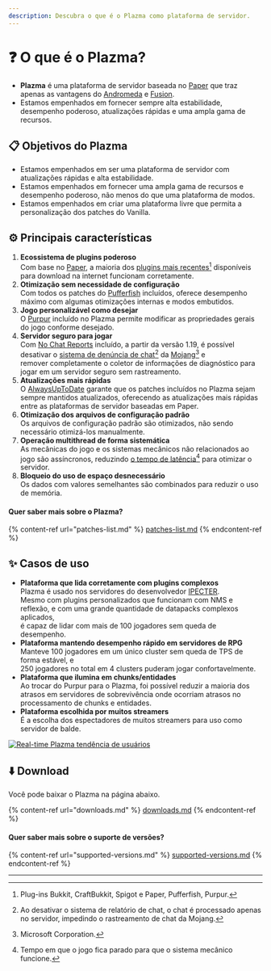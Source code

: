 ```yaml
---
description: Descubra o que é o Plazma como plataforma de servidor.
---
```


# ❓ O que é o Plazma?

- **Plazma** é uma plataforma de servidor baseada no [Paper](https://github.com/PaperMC/Paper) que traz apenas as vantagens do [Andromeda](https://github.com/EarendelArchived/Andromeda) e [Fusion](https://github.com/RuinedTechnologyUnify/Fusion).
- Estamos empenhados em fornecer sempre alta estabilidade, desempenho poderoso, atualizações rápidas e uma ampla gama de recursos.

## 📋 Objetivos do Plazma <a href="#id-1" id="id-1"></a>

- Estamos empenhados em ser uma plataforma de servidor com atualizações rápidas e alta estabilidade.
- Estamos empenhados em fornecer uma ampla gama de recursos e desempenho poderoso, não menos do que uma plataforma de modos.
- Estamos empenhados em criar uma plataforma livre que permita a personalização dos patches do Vanilla.

## ⚙️ Principais características <a href="#id-2" id="id-2"></a>

1. **Ecossistema de plugins poderoso**\
   Com base no [Paper](https://github.com/PaperMC/Paper),
   a maioria dos [plugins mais recentes](#user-content-fn-1)[^1] disponíveis para download na internet funcionam corretamente.
2. **Otimização sem necessidade de configuração**\
   Com todos os patches do [Pufferfish](https://github.com/pufferfish-gg/Pufferfish) incluídos,
   oferece desempenho máximo com algumas otimizações internas e modos embutidos.
3. **Jogo personalizável como desejar**\
   O [Purpur](https://github.com/PurpurMC/Purpur) incluído no Plazma permite modificar
   as propriedades gerais do jogo conforme desejado.
4. **Servidor seguro para jogar**\
   Com [No Chat Reports](https://github.com/Aizistral-Studios/No-Chat-Reports) incluído, a partir da versão 1.19,
   é possível desativar o [sistema de denúncia de chat](#user-content-fn-3)[^3] da [Mojang](#user-content-fn-2)[^2] e\
   remover completamente o coletor de informações de diagnóstico para jogar em um servidor seguro sem rastreamento.
5. **Atualizações mais rápidas**\
   O [AlwaysUpToDate](https://github.com/PlazmaMC/AlwaysUpToDate) garante que os patches incluídos no Plazma sejam sempre mantidos atualizados, oferecendo as atualizações mais rápidas entre as plataformas de servidor baseadas em Paper.
6. **Otimização dos arquivos de configuração padrão**\
   Os arquivos de configuração padrão são otimizados, não sendo necessário otimizá-los manualmente.
7. **Operação multithread de forma sistemática**\
   As mecânicas do jogo e os sistemas mecânicos não relacionados ao jogo são assíncronos, reduzindo [o tempo de latência](#user-content-fn-4)[^4] para otimizar o servidor.
8. **Bloqueio do uso de espaço desnecessário**\
   Os dados com valores semelhantes são combinados para reduzir o uso de memória.

#### Quer saber mais sobre o Plazma? <a href="#etc-1" id="etc-1"></a>

{% content-ref url="patches-list.md" %}
[patches-list.md](patches-list.md)
{% endcontent-ref %}

## ✨ Casos de uso <a href="#id-3" id="id-3"></a>

- **Plataforma que lida corretamente com plugins complexos**\
  Plazma é usado nos servidores do desenvolvedor [IPECTER](https://github.com/IPECTER).\
  Mesmo com plugins personalizados que funcionam com NMS e reflexão, e com uma grande quantidade de datapacks complexos aplicados,\
  é capaz de lidar com mais de 100 jogadores sem queda de desempenho.
- **Plataforma mantendo desempenho rápido em servidores de RPG**\
  Manteve 100 jogadores em um único cluster sem queda de TPS de forma estável, e\
  250 jogadores no total em 4 clusters puderam jogar confortavelmente.
- **Plataforma que ilumina em chunks/entidades**\
  Ao trocar do Purpur para o Plazma, foi possível reduzir a maioria dos atrasos em servidores de sobrevivência onde ocorriam atrasos no processamento de chunks e entidades.
- **Plataforma escolhida por muitos streamers**\
  É a escolha dos espectadores de muitos streamers para uso como servidor de balde.

<a href="https://bstats.org/plugin/server-implementation/Plazma/18047">
   <img src="https://badge.plazmamc.org/internal/bstats" alt="Real-time Plazma tendência de usuários">
</a>

## ⬇️ Download

Você pode baixar o Plazma na página abaixo.

{% content-ref url="downloads.md" %}
[downloads.md](downloads.md)
{% endcontent-ref %}

#### Quer saber mais sobre o suporte de versões?

{% content-ref url="supported-versions.md" %}
[supported-versions.md](supported-versions.md)
{% endcontent-ref %}

***

[^1]: Plug-ins Bukkit, CraftBukkit, Spigot e Paper, Pufferfish, Purpur.

[^2]: Microsoft Corporation.

[^3]: Ao desativar o sistema de relatório de chat, o chat é processado apenas no servidor, impedindo o rastreamento de chat da Mojang.

[^4]: Tempo em que o jogo fica parado para que o sistema mecânico funcione.
